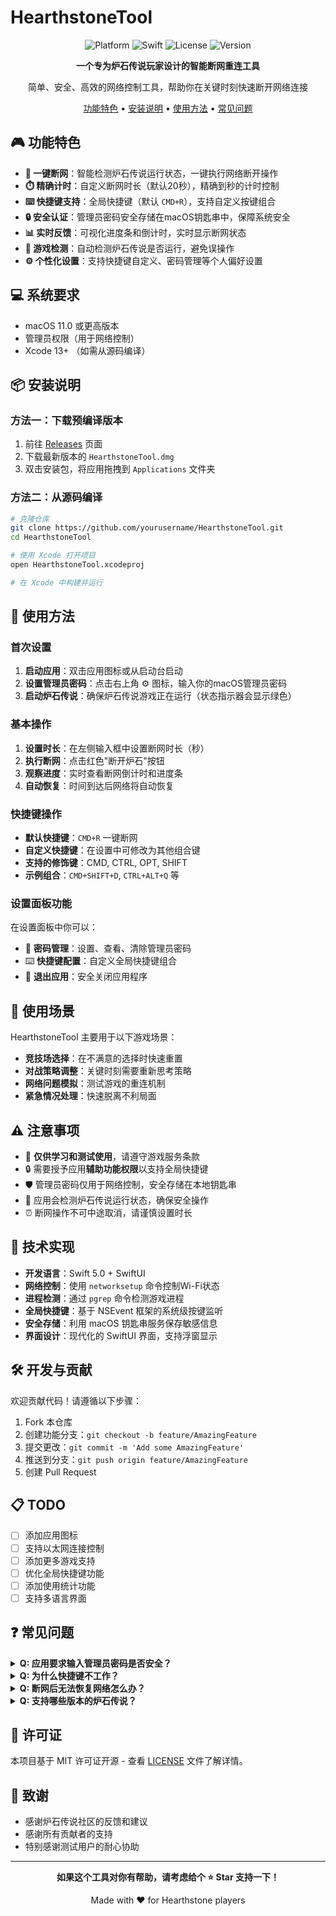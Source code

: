 # HearthstoneTool

<div align="center">

![Platform](https://img.shields.io/badge/platform-macOS-blue)
![Swift](https://img.shields.io/badge/Swift-5.0-orange)
![License](https://img.shields.io/badge/license-MIT-green)
![Version](https://img.shields.io/badge/version-1.0.0-brightgreen)

**一个专为炉石传说玩家设计的智能断网重连工具**

简单、安全、高效的网络控制工具，帮助你在关键时刻快速断开网络连接

[功能特色](#功能特色) • [安装说明](#安装说明) • [使用方法](#使用方法) • [常见问题](#常见问题)

</div>

## 🎮 功能特色

- **🚀 一键断网**：智能检测炉石传说运行状态，一键执行网络断开操作
- **⏱️ 精确计时**：自定义断网时长（默认20秒），精确到秒的计时控制
- **⌨️ 快捷键支持**：全局快捷键（默认 `CMD+R`），支持自定义按键组合
- **🔒 安全认证**：管理员密码安全存储在macOS钥匙串中，保障系统安全
- **📊 实时反馈**：可视化进度条和倒计时，实时显示断网状态
- **🎯 游戏检测**：自动检测炉石传说是否运行，避免误操作
- **⚙️ 个性化设置**：支持快捷键自定义、密码管理等个人偏好设置

## 💻 系统要求

- macOS 11.0 或更高版本
- 管理员权限（用于网络控制）
- Xcode 13+ （如需从源码编译）

## 📦 安装说明

### 方法一：下载预编译版本
1. 前往 [Releases](../../releases) 页面
2. 下载最新版本的 `HearthstoneTool.dmg`
3. 双击安装包，将应用拖拽到 `Applications` 文件夹

### 方法二：从源码编译
```bash
# 克隆仓库
git clone https://github.com/yourusername/HearthstoneTool.git
cd HearthstoneTool

# 使用 Xcode 打开项目
open HearthstoneTool.xcodeproj

# 在 Xcode 中构建并运行
```

## 🚀 使用方法

### 首次设置
1. **启动应用**：双击应用图标或从启动台启动
2. **设置管理员密码**：点击右上角 ⚙️ 图标，输入你的macOS管理员密码
3. **启动炉石传说**：确保炉石传说游戏正在运行（状态指示器会显示绿色）

### 基本操作
1. **设置时长**：在左侧输入框中设置断网时长（秒）
2. **执行断网**：点击红色"断开炉石"按钮
3. **观察进度**：实时查看断网倒计时和进度条
4. **自动恢复**：时间到达后网络将自动恢复

### 快捷键操作
- **默认快捷键**：`CMD+R` 一键断网
- **自定义快捷键**：在设置中可修改为其他组合键
- **支持的修饰键**：CMD, CTRL, OPT, SHIFT
- **示例组合**：`CMD+SHIFT+D`, `CTRL+ALT+Q` 等

### 设置面板功能
在设置面板中你可以：
- 🔐 **密码管理**：设置、查看、清除管理员密码
- ⌨️ **快捷键配置**：自定义全局快捷键组合
- 🚪 **退出应用**：安全关闭应用程序

## 🎯 使用场景

HearthstoneTool 主要用于以下游戏场景：
- **竞技场选择**：在不满意的选择时快速重置
- **对战策略调整**：关键时刻需要重新思考策略
- **网络问题模拟**：测试游戏的重连机制
- **紧急情况处理**：快速脱离不利局面

## ⚠️ 注意事项

- 🔴 **仅供学习和测试使用**，请遵守游戏服务条款
- 🔒 需要授予应用**辅助功能权限**以支持全局快捷键
- 🛡️ 管理员密码仅用于网络控制，安全存储在本地钥匙串
- 📱 应用会检测炉石传说运行状态，确保安全操作
- ⏰ 断网操作不可中途取消，请谨慎设置时长

## 🔧 技术实现

- **开发语言**：Swift 5.0 + SwiftUI
- **网络控制**：使用 `networksetup` 命令控制Wi-Fi状态
- **进程检测**：通过 `pgrep` 命令检测游戏进程
- **全局快捷键**：基于 NSEvent 框架的系统级按键监听
- **安全存储**：利用 macOS 钥匙串服务保存敏感信息
- **界面设计**：现代化的 SwiftUI 界面，支持浮窗显示

## 🛠️ 开发与贡献

欢迎贡献代码！请遵循以下步骤：

1. Fork 本仓库
2. 创建功能分支：`git checkout -b feature/AmazingFeature`
3. 提交更改：`git commit -m 'Add some AmazingFeature'`
4. 推送到分支：`git push origin feature/AmazingFeature`
5. 创建 Pull Request

## 📋 TODO

- [ ] 添加应用图标
- [ ] 支持以太网连接控制
- [ ] 添加更多游戏支持
- [ ] 优化全局快捷键功能
- [ ] 添加使用统计功能
- [ ] 支持多语言界面

## ❓ 常见问题

<details>
<summary><strong>Q: 应用要求输入管理员密码是否安全？</strong></summary>
<br>
A: 完全安全。密码仅用于执行网络控制命令，使用 macOS 钥匙串加密存储，应用本身不会上传或泄露任何信息。
</details>

<details>
<summary><strong>Q: 为什么快捷键不工作？</strong></summary>
<br>
A: 请检查：1) 是否授予了辅助功能权限；2) 快捷键是否与系统快捷键冲突；3) 炉石传说是否正在运行。
</details>

<details>
<summary><strong>Q: 断网后无法恢复网络怎么办？</strong></summary>
<br>
A: 可以手动在系统偏好设置中重新开启Wi-Fi，或等待应用自动恢复（通常在设定时间后自动执行）。
</details>

<details>
<summary><strong>Q: 支持哪些版本的炉石传说？</strong></summary>
<br>
A: 支持官方版本、测试版本等所有主流炉石传说客户端。
</details>

## 📄 许可证

本项目基于 MIT 许可证开源 - 查看 [LICENSE](LICENSE) 文件了解详情。

## 🙏 致谢

- 感谢炉石传说社区的反馈和建议
- 感谢所有贡献者的支持
- 特别感谢测试用户的耐心协助

---

<div align="center">

**如果这个工具对你有帮助，请考虑给个 ⭐️ Star 支持一下！**

Made with ❤️ for Hearthstone players

</div>